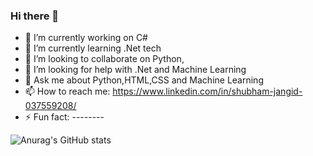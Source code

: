 ### Hi there 👋










- 🔭 I’m currently working on C#
- 🌱 I’m currently learning .Net tech
- 👯 I’m looking to collaborate on Python,
- 🤔 I’m looking for help with .Net and Machine Learning
- 💬 Ask me about Python,HTML,CSS and Machine Learning
- 📫 How to reach me: https://www.linkedin.com/in/shubham-jangid-037559208/
- ⚡ Fun fact: --------

![Anurag's GitHub stats](https://github-readme-stats.vercel.app/api?username=Zero-stack-0&show_icons=true&theme=radical)

